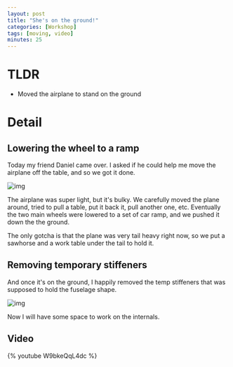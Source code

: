 ```yaml
---
layout: post
title: "She's on the ground!"
categories: [Workshop]
tags: [moving, video]
minutes: 25
---
```


# TLDR

- Moved the airplane to stand on the ground

# Detail

## Lowering the wheel to a ramp

Today my friend Daniel came over. I asked if he could help me move the airplane off the table, and so we got it done.

![img](https://lh3.googleusercontent.com/pw/AP1GczM0dy62BpIOrK7H0ERDU8J55ydaDuyoStu47VY0ZHVv0gY429J039gKg0detlV3ywNhXCtaoAu54nb5NHFtDLWgIlOSJ_b23r5oYMgFjgbKHHrdhAI4HfcSoNJJM9xJBEIClQgoFEPzaAZr-PtCfNv0og=w2274-h1712-s-no-gm?authuser=3)

The airplane was super light, but it's bulky. We carefully moved the plane around, tried to pull a table, put it back it, pull another one, etc. Eventually the two main wheels were lowered to a set of car ramp, and we pushed it down the the ground.

The only gotcha is that the plane was very tail heavy right now, so we put a sawhorse and a work table under the tail to hold it.

## Removing temporary stiffeners

And once it's on the ground, I happily removed the temp stiffeners that was supposed to hold the fuselage shape.

![img](https://lh3.googleusercontent.com/pw/AP1GczOpGjce2Bt-WCFkdLGZ8-LHs7cqbt_MqrI1yejf314hGWRaPQHgURzzeVquHa0dPqRtUXfJ9hPq1TxC-2MT9jsn8vtgFb8Ar6KHnO7wt0qDRy3686jAxqsX8NXaPyRn50dTA7GzvesxTXu0aX90l_siZw=w2274-h1712-s-no-gm?authuser=3)

Now I will have some space to work on the internals.

## Video

{% youtube W9bkeQqL4dc %}
